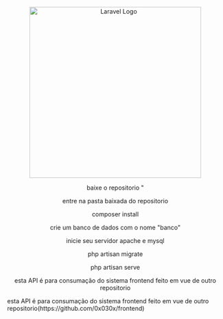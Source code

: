 <p align="center"><a href="https://laravel.com" target="_blank"><img src="https://raw.githubusercontent.com/laravel/art/master/logo-lockup/5%20SVG/2%20CMYK/1%20Full%20Color/laravel-logolockup-cmyk-red.svg" width="400" alt="Laravel Logo"></a></p>


<p align="center">baixe o repositorio "</p>
<p align="center">entre na pasta baixada do repositorio </p>
<p align="center">composer install</p>
<p align="center">crie um banco de dados com o nome "banco"</p>
<p align="center">inicie seu servidor apache e mysql</p>
<p align="center">php artisan migrate</p>
<p align="center">php artisan serve  </p>

<p align="center">esta API é para consumação do sistema frontend feito em vue de outro repositorio </p>
<href align="center">esta API é para consumação do sistema frontend feito em vue de outro repositorio(https://github.com/0x030x/frontend)</href>

